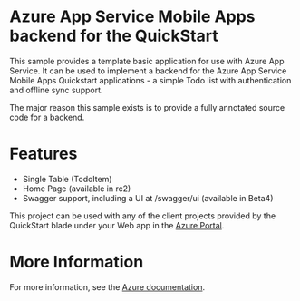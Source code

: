 # Azure App Service Mobile Apps backend for the QuickStart

This sample provides a template basic application for use with Azure App Service.  It can be used
to implement a backend for the Azure App Service Mobile Apps Quickstart applications - a simple
Todo list with authentication and offline sync support.

The major reason this sample exists is to provide a fully annotated source code for a backend.

# Features

* Single Table (TodoItem)
* Home Page (available in rc2)
* Swagger support, including a UI at /swagger/ui (available in Beta4)

This project can be used with any of the client projects provided by the QuickStart blade under
your Web app in the [Azure Portal](https://portal.azure.com).

# More Information

For more information, see the [Azure documentation](https://azure.microsoft.com/en-us/documentation/articles/app-service-mobile-node-backend-how-to-use-server-sdk/).